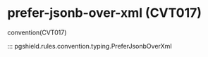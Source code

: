 # prefer-jsonb-over-xml (CVT017)

convention(CVT017)

::: pgshield.rules.convention.typing.PreferJsonbOverXml

